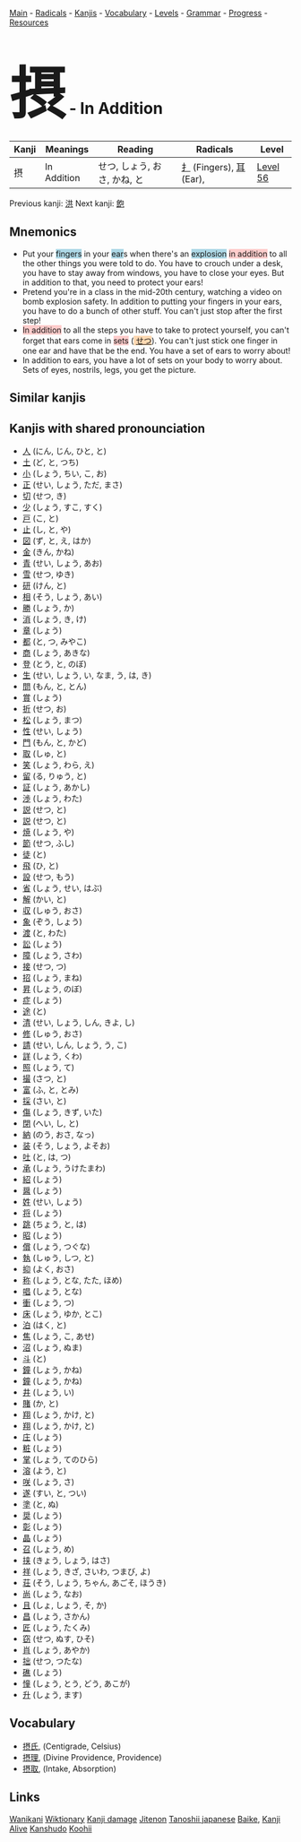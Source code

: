<style> bigfont {font-size: 100px}</style>
[Main](../README.md) -
[Radicals](../radicals.md) -
[Kanjis](../kanjis.md) -
[Vocabulary](../vocabulary.md) -
[Levels](../levels.md) -
[Grammar](../grammar.md) - 
[Progress](../progress.md) -
[Resources](../resources.md)
# <bigfont> 摂</bigfont> - In Addition 

| Kanji | Meanings | Reading | Radicals | Level |
| --- | --- | --- | --- | --- |
| 摂 | In Addition | せつ, しょう, おさ, かね, と | [扌](../radicals/扌.md) (Fingers), [耳](../radicals/耳.md) (Ear),  | [Level 56](../levels/wk_level56.md) |

Previous kanji: [洪](洪.md) Next kanji: [飽](飽.md) 

## Mnemonics
 * Put your <span style="background-color:#ADD8E6"> fingers</span> in your <span style="background-color:#ADD8E6"> ear</span>s when there's an <span style="background-color:#ADD8E6"> explosion</span> <span style="background-color:#ffcccb"> in addition</span> to all the other things you were told to do. You have to crouch under a desk, you have to stay away from windows, you have to close your eyes. But in addition to that, you need to protect your ears!
* Pretend you're in a class in the mid-20th century, watching a video on bomb explosion safety. In addition to putting your fingers in your ears, you have to do a bunch of other stuff. You can't just stop after the first step!
* <span style="background-color:#ffcccb"> In addition</span> to all the steps you have to take to protect yourself, you can't forget that ears come in <span style="background-color:#ffcccb"> sets</span> (<span style="background-color:#fed8b1"> [せつ](https://jisho.org/search/せつ)</span>). You can't just stick one finger in one ear and have that be the end. You have a set of ears to worry about!
* In addition to ears, you have a lot of sets on your body to worry about. Sets of eyes, nostrils, legs, you get the picture.


## Similar kanjis
 


## Kanjis with shared pronounciation
 * [人](人.md) (にん, じん, ひと, と)
* [土](土.md) (ど, と, つち)
* [小](小.md) (しょう, ちい, こ, お)
* [正](正.md) (せい, しょう, ただ, まさ)
* [切](切.md) (せつ, き)
* [少](少.md) (しょう, すこ, すく)
* [戸](戸.md) (こ, と)
* [止](止.md) (し, と, や)
* [図](図.md) (ず, と, え, はか)
* [金](金.md) (きん, かね)
* [青](青.md) (せい, しょう, あお)
* [雪](雪.md) (せつ, ゆき)
* [研](研.md) (けん, と)
* [相](相.md) (そう, しょう, あい)
* [勝](勝.md) (しょう, か)
* [消](消.md) (しょう, き, け)
* [章](章.md) (しょう)
* [都](都.md) (と, つ, みやこ)
* [商](商.md) (しょう, あきな)
* [登](登.md) (とう, と, のぼ)
* [生](生.md) (せい, しょう, い, なま, う, は, き)
* [問](問.md) (もん, と, とん)
* [賞](賞.md) (しょう)
* [折](折.md) (せつ, お)
* [松](松.md) (しょう, まつ)
* [性](性.md) (せい, しょう)
* [門](門.md) (もん, と, かど)
* [取](取.md) (しゅ, と)
* [笑](笑.md) (しょう, わら, え)
* [留](留.md) (る, りゅう, と)
* [証](証.md) (しょう, あかし)
* [渉](渉.md) (しょう, わた)
* [説](説.md) (せつ, と)
* [説](説.md) (せつ, と)
* [焼](焼.md) (しょう, や)
* [節](節.md) (せつ, ふし)
* [徒](徒.md) (と)
* [飛](飛.md) (ひ, と)
* [設](設.md) (せつ, もう)
* [省](省.md) (しょう, せい, はぶ)
* [解](解.md) (かい, と)
* [収](収.md) (しゅう, おさ)
* [象](象.md) (ぞう, しょう)
* [渡](渡.md) (と, わた)
* [訟](訟.md) (しょう)
* [障](障.md) (しょう, さわ)
* [接](接.md) (せつ, つ)
* [招](招.md) (しょう, まね)
* [昇](昇.md) (しょう, のぼ)
* [症](症.md) (しょう)
* [途](途.md) (と)
* [清](清.md) (せい, しょう, しん, きよ, し)
* [修](修.md) (しゅう, おさ)
* [請](請.md) (せい, しん, しょう, う, こ)
* [詳](詳.md) (しょう, くわ)
* [照](照.md) (しょう, て)
* [撮](撮.md) (さつ, と)
* [富](富.md) (ふ, と, とみ)
* [採](採.md) (さい, と)
* [傷](傷.md) (しょう, きず, いた)
* [閉](閉.md) (へい, し, と)
* [納](納.md) (のう, おさ, なっ)
* [装](装.md) (そう, しょう, よそお)
* [吐](吐.md) (と, は, つ)
* [承](承.md) (しょう, うけたまわ)
* [紹](紹.md) (しょう)
* [醤](醤.md) (しょう)
* [姓](姓.md) (せい, しょう)
* [将](将.md) (しょう)
* [跳](跳.md) (ちょう, と, は)
* [昭](昭.md) (しょう)
* [償](償.md) (しょう, つぐな)
* [執](執.md) (しゅう, しつ, と)
* [抑](抑.md) (よく, おさ)
* [称](称.md) (しょう, とな, たた, ほめ)
* [唱](唱.md) (しょう, とな)
* [衝](衝.md) (しょう, つ)
* [床](床.md) (しょう, ゆか, とこ)
* [泊](泊.md) (はく, と)
* [焦](焦.md) (しょう, こ, あせ)
* [沼](沼.md) (しょう, ぬま)
* [斗](斗.md) (と)
* [鐘](鐘.md) (しょう, かね)
* [鐘](鐘.md) (しょう, かね)
* [井](井.md) (しょう, い)
* [賭](賭.md) (か, と)
* [翔](翔.md) (しょう, かけ, と)
* [翔](翔.md) (しょう, かけ, と)
* [庄](庄.md) (しょう)
* [粧](粧.md) (しょう)
* [掌](掌.md) (しょう, てのひら)
* [溶](溶.md) (よう, と)
* [咲](咲.md) (しょう, さ)
* [遂](遂.md) (すい, と, つい)
* [塗](塗.md) (と, ぬ)
* [奨](奨.md) (しょう)
* [彰](彰.md) (しょう)
* [晶](晶.md) (しょう)
* [召](召.md) (しょう, め)
* [挟](挟.md) (きょう, しょう, はさ)
* [祥](祥.md) (しょう, きざ, さいわ, つまび, よ)
* [荘](荘.md) (そう, しょう, ちゃん, あごそ, ほうき)
* [尚](尚.md) (しょう, なお)
* [且](且.md) (しょ, しょう, そ, か)
* [昌](昌.md) (しょう, さかん)
* [匠](匠.md) (しょう, たくみ)
* [窃](窃.md) (せつ, ぬす, ひそ)
* [肖](肖.md) (しょう, あやか)
* [拙](拙.md) (せつ, つたな)
* [礁](礁.md) (しょう)
* [憧](憧.md) (しょう, とう, どう, あこが)
* [升](升.md) (しょう, ます)



## Vocabulary
 * [摂氏](../vocabulary/摂.md), (Centigrade, Celsius)
* [摂理](../vocabulary/摂.md), (Divine Providence, Providence)
* [摂取](../vocabulary/摂.md), (Intake, Absorption)




## Links 


[Wanikani](https://www.wanikani.com/kanji/摂)
[Wiktionary](https://en.wiktionary.org/wiki/摂)
[Kanji damage](http://www.kanjidamage.com/kanji/search?utf8=✓&q=摂)
[Jitenon](https://jitenon.com/kanji/摂)
[Tanoshii japanese](https://www.tanoshiijapanese.com/dictionary/kanji.cfm?k=摂)
[Baike](https://baike.baidu.com/item/摂),
[Kanji Alive](https://app.kanjialive.com/摂)
[Kanshudo](https://www.kanshudo.com/searchmn?q=摂)
[Koohii](https://kanji.koohii.com/study/kanji/摂)
